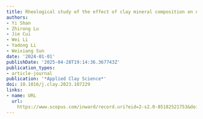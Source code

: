 ```yaml
---
title: Rheological study of the effect of clay mineral composition on non-linear viscoelasticity
authors:
- Yi Shan
- Zhirong Lu
- Jie Cui
- Wei Li
- Yadong Li
- Weixiang Sun
date: '2024-01-01'
publishDate: '2025-04-28T19:14:36.367743Z'
publication_types:
- article-journal
publication: '*Applied Clay Science*'
doi: 10.1016/j.clay.2023.107229
links:
- name: URL
  url: 
    https://www.scopus.com/inward/record.uri?eid=2-s2.0-85182521753&doi=10.1016%2fj.clay.2023.107229&partnerID=40&md5=04a401caf7481511d156daae14603e7c
---
```

